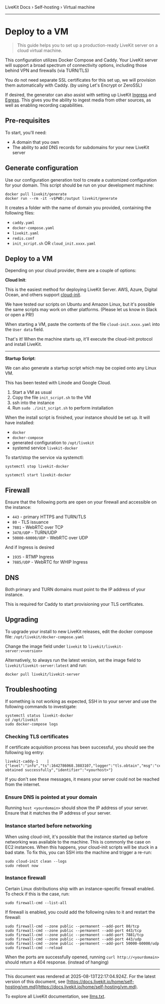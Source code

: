 LiveKit Docs › Self-hosting › Virtual machine

---

# Deploy to a VM

> This guide helps you to set up a production-ready LiveKit server on a cloud virtual machine.

This configuration utilizes Docker Compose and Caddy. Your LiveKit server will support a broad spectrum of connectivity options, including those behind VPN and firewalls (via TURN/TLS)

You do not need separate SSL certificates for this set up, we will provision them automatically with Caddy. (by using Let's Encrypt or ZeroSSL)

If desired, the generator can also assist with setting up LiveKit [Ingress](https://docs.livekit.io/home/ingress/overview.md) and [Egress](https://docs.livekit.io/home/egress/overview.md). This gives you the ability to ingest media from other sources, as well as enabling recording capabilities.

## Pre-requisites

To start, you'll need:

- A domain that you own
- The ability to add DNS records for subdomains for your new LiveKit server

## Generate configuration

Use our configuration generation tool to create a customized configuration for your domain. This script should be run on your development machine:

```shell
docker pull livekit/generate
docker run --rm -it -v$PWD:/output livekit/generate

```

It creates a folder with the name of domain you provided, containing the following files:

- `caddy.yaml`
- `docker-compose.yaml`
- `livekit.yaml`
- `redis.conf`
- `init_script.sh` OR `cloud_init.xxxx.yaml`

## Deploy to a VM

Depending on your cloud provider, there are a couple of options:

**Cloud Init**:

This is the easiest method for deploying LiveKit Server. AWS, Azure, Digital Ocean, and others support [cloud-init](https://cloud-init.io/).

We have tested our scripts on Ubuntu and Amazon Linux, but it's possible the same scripts may work on other platforms. (Please let us know in Slack or open a PR!)

When starting a VM, paste the contents of the file `cloud-init.xxxx.yaml` into the `User data` field.

That's it! When the machine starts up, it'll execute the cloud-init protocol and install LiveKit.

---

**Startup Script**:

We can also generate a startup script which may be copied onto any Linux VM.

This has been tested with Linode and Google Cloud.

1. Start a VM as usual
2. Copy the file `init_script.sh` to the VM
3. ssh into the instance
4. Run `sudo ./init_script.sh` to perform installation

When the install script is finished, your instance should be set up. It will have installed:

- `docker`
- `docker-compose`
- generated configuration to `/opt/livekit`
- systemd service `livekit-docker`

To start/stop the service via systemctl:

```shell
systemctl stop livekit-docker

systemctl start livekit-docker

```

## Firewall

Ensure that the following ports are open on your firewall and accessible on the instance:

- `443` - primary HTTPS and TURN/TLS
- `80` - TLS issuance
- `7881` - WebRTC over TCP
- `3478/UDP` - TURN/UDP
- `50000-60000/UDP` - WebRTC over UDP

And if Ingress is desired

- `1935` - RTMP Ingress
- `7885/UDP` - WebRTC for WHIP Ingress

## DNS

Both primary and TURN domains must point to the IP address of your instance.

This is required for Caddy to start provisioning your TLS certificates.

## Upgrading

To upgrade your install to new LiveKit releases, edit the docker compose file: `/opt/livekit/docker-compose.yaml`

Change the image field under `livekit` to `livekit/livekit-server:v<version>`

Alternatively, to always run the latest version, set the image field to `livekit/livekit-server:latest` and run:

```shell
docker pull livekit/livekit-server

```

## Troubleshooting

If something is not working as expected, SSH in to your server and use the following commands to investigate:

```shell
systemctl status livekit-docker
cd /opt/livekit
sudo docker-compose logs

```

### Checking TLS certificates

If certificate acquisition process has been successful, you should see the following log entry:

```shell
livekit-caddy-1    | {"level":"info","ts":1642786068.3883107,"logger":"tls.obtain","msg":"certificate obtained successfully","identifier":"<yourhost>"}

```

If you don't see these messages, it means your server could not be reached from the internet.

### Ensure DNS is pointed at your domain

Running `host <yourdomain>` should show the IP address of your server. Ensure that it matches the IP address of your server.

### Instance started before networking

When using cloud-init, it's possible that the instance started up before networking was available to the machine. This is commonly the case on EC2 instances. When this happens, your cloud-init scripts will be stuck in a bad state. To fix this, you can SSH into the machine and trigger a re-run:

```shell
sudo cloud-init clean --logs
sudo reboot now

```

### Instance firewall

Certain Linux distributions ship with an instance-specific firewall enabled. To check if this is the case, run:

```shell
sudo firewall-cmd --list-all

```

If firewall is enabled, you could add the following rules to it and restart the firewall:

```shell
sudo firewall-cmd --zone public --permanent --add-port 80/tcp
sudo firewall-cmd --zone public --permanent --add-port 443/tcp
sudo firewall-cmd --zone public --permanent --add-port 7881/tcp
sudo firewall-cmd --zone public --permanent --add-port 443/udp
sudo firewall-cmd --zone public --permanent --add-port 50000-60000/udp
sudo firewall-cmd --reload

```

When the ports are successfully opened, running `curl http://<yourdomain>` should return a 404 response. (instead of hanging)

---

This document was rendered at 2025-08-13T22:17:04.924Z.
For the latest version of this document, see [https://docs.livekit.io/home/self-hosting/vm.md](https://docs.livekit.io/home/self-hosting/vm.md).

To explore all LiveKit documentation, see [llms.txt](https://docs.livekit.io/llms.txt).